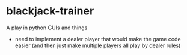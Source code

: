 blackjack-trainer
=================

A play in python GUIs and things

* need to implement a dealer player that would make the game code easier (and then just make multiple players all play by dealer rules)
